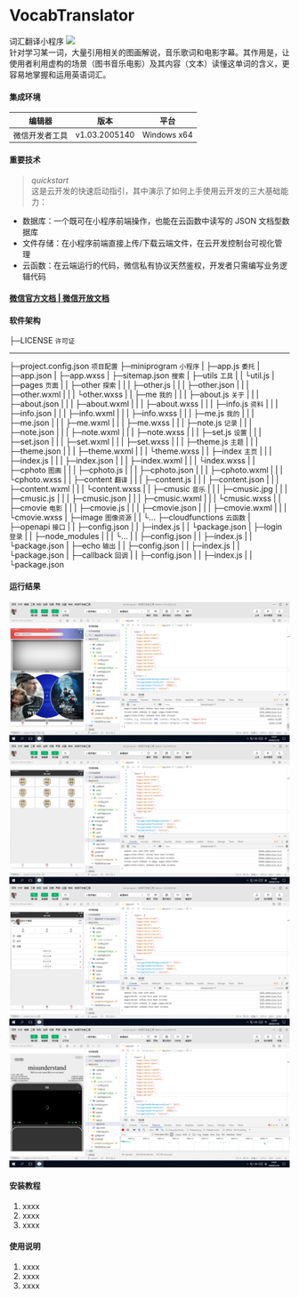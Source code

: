 # VocabTranslator
词汇翻译小程序 ![](https://img.shields.io/badge/曾昭文-个人项目-red.svg)<br/>针对学习某一词，大量引用相关的图画解说，音乐歌词和电影字幕。其作用是，让使用者利用虚构的场景（图书音乐电影）及其内容（文本）读懂这单词的含义，更容易地掌握和运用英语词汇。

#### 集成环境

| 编辑器 | 版本 | 平台 |
| :-: | :-: | :-: |
| 微信开发者工具 | v1.03.2005140 | Windows x64 |

#### 重要技术

> _quickstart_  
> 这是云开发的快速启动指引，其中演示了如何上手使用云开发的三大基础能力：
- 数据库：一个既可在小程序前端操作，也能在云函数中读写的 JSON 文档型数据库
- 文件存储：在小程序前端直接上传/下载云端文件，在云开发控制台可视化管理
- 云函数：在云端运行的代码，微信私有协议天然鉴权，开发者只需编写业务逻辑代码

#### [微信官方文档 | 微信开放文档](https://developers.weixin.qq.com/doc/)

#### 软件架构

├─LICENSE `许可证`
***
├─project.config.json `项目配置`
├─miniprogram `小程序`
|      ├─app.js `委托`
|      ├─app.json
|      ├─app.wxss
|      ├─sitemap.json `搜索`
|      ├─utils `工具`
|      |   └util.js
|      ├─pages `页面`
|      |   ├─other `探索`
|      |   |   ├─other.js
|      |   |   ├─other.json
|      |   |   ├─other.wxml
|      |   |   └other.wxss
|      |   ├─me `我的`
|      |   | ├─about.js `关于`
|      |   | ├─about.json
|      |   | ├─about.wxml
|      |   | ├─about.wxss
|      |   | ├─info.js `资料`
|      |   | ├─info.json
|      |   | ├─info.wxml 
|      |   | ├─info.wxss
|      |   | ├─me.js `我的`
|      |   | ├─me.json
|      |   | ├─me.wxml
|      |   | ├─me.wxss
|      |   | ├─note.js `记录`
|      |   | ├─note.json
|      |   | ├─note.wxml
|      |   | ├─note.wxss
|      |   | ├─set.js `设置`
|      |   | ├─set.json
|      |   | ├─set.wxml
|      |   | ├─set.wxss
|      |   | ├─theme.js `主题`
|      |   | ├─theme.json
|      |   | ├─theme.wxml
|      |   | └theme.wxss
|      |   ├─index `主页`
|      |   |   ├─index.js
|      |   |   ├─index.json
|      |   |   ├─index.wxml
|      |   |   └index.wxss
|      |   ├─cphoto `图画`
|      |   |   ├─cphoto.js
|      |   |   ├─cphoto.json
|      |   |   ├─cphoto.wxml
|      |   |   └cphoto.wxss
|      |   ├─content `翻译`
|      |   |    ├─content.js
|      |   |    ├─content.json
|      |   |    ├─content.wxml
|      |   |    └content.wxss
|      |   ├─cmusic `音乐`
|      |   |   ├─cmusic.jpg
|      |   |   ├─cmusic.js
|      |   |   ├─cmusic.json
|      |   |   ├─cmusic.wxml
|      |   |   └cmusic.wxss
|      |   ├─cmovie `电影`
|      |   |   ├─cmovie.js
|      |   |   ├─cmovie.json
|      |   |   ├─cmovie.wxml
|      |   |   └cmovie.wxss
|      ├─image `图像资源`
|      |   └...
├─cloudfunctions `云函数`
|       ├─openapi `接口`
|       |    ├─config.json
|       |    ├─index.js
|       |    └package.json
|       ├─login `登录`
|       |   ├─node_modules
|       |   |   └...
|       |   ├─config.json
|       |   ├─index.js
|       |   └package.json
|       ├─echo `输出`
|       |  ├─config.json
|       |  ├─index.js
|       |  └package.json
|       ├─callback `回调`
|       |    ├─config.json
|       |    ├─index.js
|       |    └package.json

#### 运行结果

![](README01.png)![](README02.png)![](README03.png)![](README04.png)

#### 安装教程

1.  xxxx
2.  xxxx
3.  xxxx

#### 使用说明

1.  xxxx
2.  xxxx
3.  xxxx
